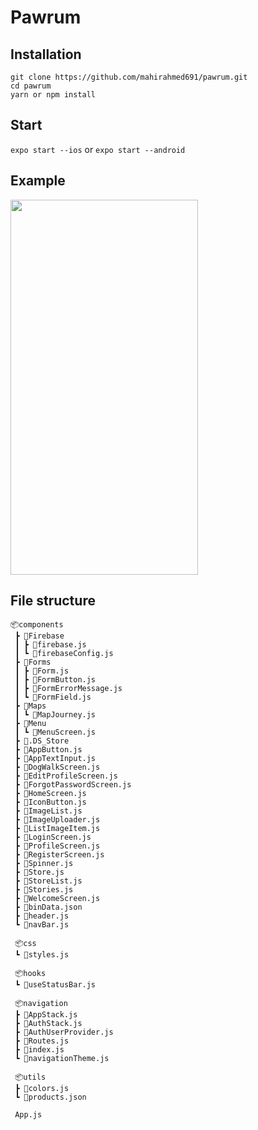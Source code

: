 # Pawrum

## Installation

```git clone https://github.com/mahirahmed691/pawrum.git```
</br>
```cd pawrum```
</br>
```yarn or npm install```

## Start 

```expo start --ios``` or ```expo start --android```


## Example



<img src="https://user-images.githubusercontent.com/19246093/146857959-97161253-a456-4a51-9491-24e5a2182244.png" width="300" height="600">

## File structure

```
📦components
 ┣ 📂Firebase
 ┃ ┣ 📜firebase.js
 ┃ ┗ 📜firebaseConfig.js
 ┣ 📂Forms
 ┃ ┣ 📜Form.js
 ┃ ┣ 📜FormButton.js
 ┃ ┣ 📜FormErrorMessage.js
 ┃ ┗ 📜FormField.js
 ┣ 📂Maps
 ┃ ┗ 📜MapJourney.js
 ┣ 📂Menu
 ┃ ┗ 📜MenuScreen.js
 ┣ 📜.DS_Store
 ┣ 📜AppButton.js
 ┣ 📜AppTextInput.js
 ┣ 📜DogWalkScreen.js
 ┣ 📜EditProfileScreen.js
 ┣ 📜ForgotPasswordScreen.js
 ┣ 📜HomeScreen.js
 ┣ 📜IconButton.js
 ┣ 📜ImageList.js
 ┣ 📜ImageUploader.js
 ┣ 📜ListImageItem.js
 ┣ 📜LoginScreen.js
 ┣ 📜ProfileScreen.js
 ┣ 📜RegisterScreen.js
 ┣ 📜Spinner.js
 ┣ 📜Store.js
 ┣ 📜StoreList.js
 ┣ 📜Stories.js
 ┣ 📜WelcomeScreen.js
 ┣ 📜binData.json
 ┣ 📜header.js
 ┗ 📜navBar.js
 
 📦css
 ┗ 📜styles.js
 
 📦hooks
 ┗ 📜useStatusBar.js
 
 📦navigation
 ┣ 📜AppStack.js
 ┣ 📜AuthStack.js
 ┣ 📜AuthUserProvider.js
 ┣ 📜Routes.js
 ┣ 📜index.js
 ┗ 📜navigationTheme.js
 
 📦utils
 ┣ 📜colors.js
 ┗ 📜products.json
 
 App.js
```

